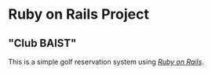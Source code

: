 # Ruby on Rails Project

## "Club BAIST"

This is a simple golf reservation system using
[*Ruby on Rails*](http://rubyonrails.org/).
